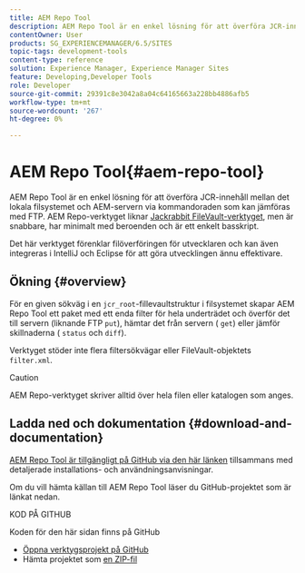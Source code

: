 ```yaml
---
title: AEM Repo Tool
description: AEM Repo Tool är en enkel lösning för att överföra JCR-innehåll mellan det lokala filsystemet och AEM-servern via kommandoraden som kan jämföras med FTP. AEM Repo Tool liknar Jackrabbit FileVault-verktyget, men är snabbare, har minimalt med beroenden och är ett enkelt basskript.
contentOwner: User
products: SG_EXPERIENCEMANAGER/6.5/SITES
topic-tags: development-tools
content-type: reference
solution: Experience Manager, Experience Manager Sites
feature: Developing,Developer Tools
role: Developer
source-git-commit: 29391c8e3042a8a04c64165663a228bb4886afb5
workflow-type: tm+mt
source-wordcount: '267'
ht-degree: 0%

---
```


# AEM Repo Tool{#aem-repo-tool}

AEM Repo Tool är en enkel lösning för att överföra JCR-innehåll mellan det lokala filsystemet och AEM-servern via kommandoraden som kan jämföras med FTP. AEM Repo-verktyget liknar [Jackrabbit FileVault-verktyget](/help/sites-developing/ht-vlttool.md), men är snabbare, har minimalt med beroenden och är ett enkelt basskript.

Det här verktyget förenklar filöverföringen för utvecklaren och kan även integreras i IntelliJ och Eclipse för att göra utvecklingen ännu effektivare.

## Ökning {#overview}

För en given sökväg i en `jcr_root`-fillevaultstruktur i filsystemet skapar AEM Repo Tool ett paket med ett enda filter för hela underträdet och överför det till servern (liknande FTP `put`), hämtar det från servern ( `get`) eller jämför skillnaderna ( `status` och `diff`).

Verktyget stöder inte flera filtersökvägar eller FileVault-objektets `filter.xml`.

>[!CAUTION]
>
>AEM Repo-verktyget skriver alltid över hela filen eller katalogen som anges.

## Ladda ned och dokumentation {#download-and-documentation}

[AEM Repo Tool är tillgängligt på GitHub via den här länken](https://github.com/Adobe-Marketing-Cloud/tools/tree/master/repo) tillsammans med detaljerade installations- och användningsanvisningar.

Om du vill hämta källan till AEM Repo Tool läser du GitHub-projektet som är länkat nedan.

KOD PÅ GITHUB

Koden för den här sidan finns på GitHub

* [Öppna verktygsprojekt på GitHub](https://github.com/Adobe-Marketing-Cloud/tools)
* Hämta projektet som [en ZIP-fil](https://github.com/Adobe-Marketing-Cloud/tools/archive/master.zip)
